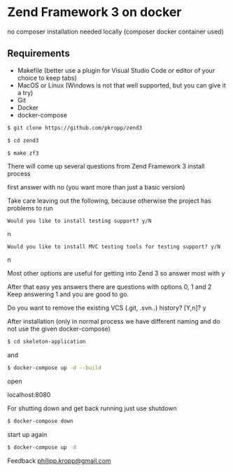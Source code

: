 Zend Framework 3 on docker
=============================

no composer installation needed locally (composer docker container used)

Requirements
------------

* Makefile (better use a plugin for Visual Studio Code or editor of your choice to keep tabs)
* MacOS or Linux (Windows is not that well supported, but you can give it a try)
* Git
* Docker
* docker-compose

```bash
$ git clone https://github.com/pkropp/zend3
```

```bash
$ cd zend3
```

```bash
$ make zf3
```

There will come up several questions from Zend Framework 3 install process

first answer with no (you want more than just a basic version)


Take care leaving out the following, because otherwise the project has problems to run

    Would you like to install testing support? y/N
n

    Would you like to install MVC testing tools for testing support? y/N
n

Most other options are useful for getting into Zend 3 so answer most with y


After that easy yes answers there are questions with options 0, 1 and 2
Keep answering 1 and you are good to go.

Do you want to remove the existing VCS (.git, .svn..) history? [Y,n]? y

After installation (only in normal process we have different naming and do not use the given docker-compose)

```bash
$ cd skeleton-application
```
and
```bash
$ docker-compose up -d --build
```

open

localhost:8080

For shutting down and get back running just use
shutdown
```bash
$ docker-compose down
```
start up again
```bash
$ docker-compose up -d
```

Feedback philipp.kropp@gmail.com